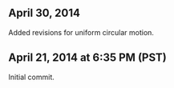 ## April 30, 2014

Added revisions for uniform circular motion.

## April 21, 2014 at 6:35 PM (PST)

Initial commit.

